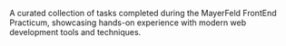 A curated collection of tasks completed during the MayerFeld FrontEnd Practicum, showcasing hands-on experience with modern web development tools and techniques.